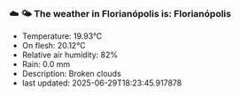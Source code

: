 ### ☁️ 🌤️  The weather in Florianópolis is: Florianópolis

- Temperature: 19.93°C
- On flesh: 20.12°C
- Relative air humidity: 82%
- Rain: 0.0 mm
- Description: Broken clouds
- last updated: 2025-06-29T18:23:45.917878

